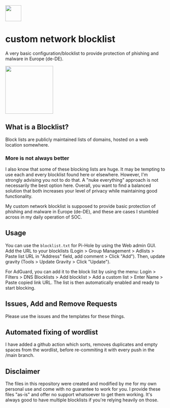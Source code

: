 <img src="https://i.imgur.com/ah8GB08.png" height="50px"/>  

# custom network blocklist

A very basic configuration/blocklist to provide protection of phishing and malware in Europe (de-DE).

<img src=https://t3.ftcdn.net/jpg/02/75/30/58/360_F_275305817_Fve6iyAbru3llQuCUmQLEL3ZNtNXvW31.jpg height="150px"/> 

## What is a Blocklist?

Block lists are publicly maintained lists of domains, hosted on a web location somewhere.

### More is not always better

I also know that some of these blocking lists are huge. It may be tempting to use each and every blocklist found here or elsewhere. However, I'm strongly advising you not to do that. A "nuke everything" approach is not necessarily the best option here. Overall, you want to find a balanced solution that both increases your level of privacy while maintaining good functionality.

My custom network blocklist is supposed to provide basic protection of phishing and malware in Europe (de-DE), and these are cases I stumbled across in my daily operation of SOC.

## Usage

You can use the `blocklist.txt` for Pi-Hole by using the Web admin GUI. Add the URL to your blocklists (Login > Group Management > Adlists > Paste list URL in "Address" field, add comment > Click "Add"). Then, update gravity (Tools > Update Gravity > Click "Update").

For AdGuard, you can add it to the block list by using the menu: Login > Filters > DNS Blocklists > Add blocklist > Add a custom list > Enter Name > Paste copied link URL. The list is then  automatically enabled and ready to start blocking.

## Issues, Add and Remove Requests

Please use the issues and the templates for these things.

## Automated fixing of wordlist

I have added a github action which sorts, removes duplicates and empty spaces from the wordlist, before re-commiting it with every push in the /main branch.

## Disclaimer
The files in this repository were created and modified by me for my own personal use and come with no guarantee to work for you. I provide these files "as-is" and offer no support whatsoever to get them working. It's always good to have multiple blocklists if you're relying heavily on those.
